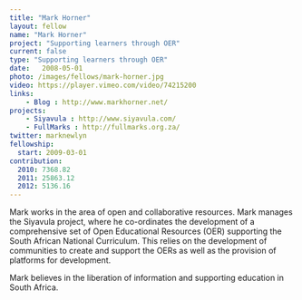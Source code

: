 ```yaml
---
title: "Mark Horner"
layout: fellow
name: "Mark Horner"
project: "Supporting learners through OER"
current: false
type: "Supporting learners through OER"
date:   2008-05-01
photo: /images/fellows/mark-horner.jpg
video: https://player.vimeo.com/video/74215200
links:
    - Blog : http://www.markhorner.net/
projects:
    - Siyavula : http://www.siyavula.com/
    - FullMarks : http://fullmarks.org.za/
twitter: marknewlyn
fellowship:
  start: 2009-03-01
contribution:
  2010: 7368.82
  2011: 25863.12
  2012: 5136.16
---
```

Mark works in the area of open and collaborative resources. Mark manages the Siyavula project, where he co-ordinates the development of a comprehensive set of Open Educational Resources (OER) supporting the South African National Curriculum. This relies on the development of communities to create and support the OERs as well as the provision of platforms for development.

Mark believes in the liberation of information and supporting education in South Africa.
